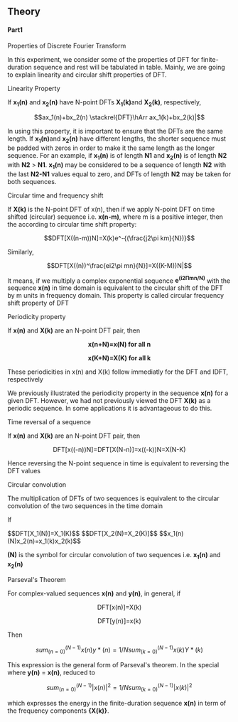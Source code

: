 ## Theory

#### Part1
                         
<p>Properties of Discrete Fourier Transform</p>
<p  class="heading-content">
In this experiment, we consider some of the properties of DFT for finite-duration sequence and rest will be tabulated in table. Mainly, we are going to explain linearity and circular shift properties of DFT.</p>
<p>Linearity Property</p>                            
<p>If <b>x<sub>1</sub>(n)</b> and <b>x<sub>2</sub>(n)</b> have N-point DFTs <b>X<sub>1</sub>(k)</b>and <b>X<sub>2</sub>(k)</b>, respectively,</p>

$$ax_1(n)+bx_2(n) \stackrel{DFT}\hArr  ax_1(k)+bx_2(k)|$$

<p  class="heading-content">In using this property, it is important to ensure that the DFTs are the same length. If <b>x<sub>1</sub>(n)</b>and <b>x<sub>2</sub>(n)</b> have different
lengths, the shorter sequence must be padded with zeros in order to make it the same length as the longer sequence. For an example, if <b>x<sub>1</sub>(n)</b> is of length <b>N1</b> and <b>x<sub>2</sub>(n)</b> is of length <b>N2</b> with <b>N2</b> > <b>N1</b>.
<b>x<sub>1</sub>(n)</b> may be considered to be a sequence of length <b>N2</b> with the last <b>N2-N1</b> values equal to zero, and DFTs of length <b>N2</b> may be taken for both sequences.</p>
<p  class="heading-content">Circular time and frequency shift</p>
<p  class="heading-content">If <b>X(k)</b> is the N-point DFT of x(n), then if we apply N-point DFT on time shifted 
(circular) sequence i.e. <b>x(n-m)</b>, where m is a positive integer, then the according to circular time shift property:</p>

$$DFT[X((n-m))N]=X(k)e^-{(\frac{j2\pi km}{N})}$$

<p>Similarly,</p>

$$DFT[X((n))^\frac{ei2\pi mn}{N}]=X((K-M))N|$$

<p  class="heading-content">It means, if we multiply a complex exponential sequence <b>e<sup>(i2&Pi;mn/N)</sup></b> with the sequence <b>x(n)</b> in
time domain is equivalent to the circular shift of the DFT by m units in frequency domain. This property is called circular frequency shift property of DFT</p>
<p>Periodicity property</p>
<p>If <b>x(n)</b> and <b>X(k)</b> are an N-point DFT pair, then</p>

<p><p style="text-align:center"><b>x(n+N)=x(N) for all n</b> </p>
<p><p style="text-align:center"><b>x(K+N)=X(K) for all k</b></p> 
<p>These periodicities in x(n) and X(k) follow immediatly for the DFT and IDFT, respectively</p>
<p>We previously illustrated the periodicity property in the sequence <b>x(n)</b> for a given DFT. However, we had not previously viewed the DFT <b>X(k)</b> as a periodic sequence. In some applications it is advantageous to do this.</p>
<p>Time reversal of a sequence</p>
<p>If <b>x(n)</b> and <b>X(k)</b> are an N-point DFT pair, then</p>
<p style="text-align:center">DFT[x((-n))N]=DFT[X(N-n)]=x((-k))N=X(N-K)</p>
<p>Hence reversing the N-point sequence in time is equivalent to reversing the DFT values</p>
<p>Circular convolution</p>
<p  class="heading-content">The multiplication of DFTs of two sequences is equivalent to the circular convolution of the two sequences in the time 
domain</p>
<p>If</p>
$$DFT[X_1(N)]=X_1(K)$$
$$DFT[X_2(N)=X_2(K)]$$
$$x_1(n)(N)x_2(n)=x_1(k)x_2(k)$$
<p><b>(N)</b> is the symbol for circular convolution of two sequences i.e. <b>x<sub>1</sub>(n)</b> and <b>x<sub>2</sub>(n)</b></p> 
<p>Parseval's Theorem</p>
<p>For complex-valued sequences <b>x(n)</b> and <b>y(n)</b>, in general, if</p>
<p style="text-align:center">DFT[x(n)]=X(k)</p>
<p style="text-align:center">DFT[y(n)]=x(k)</p>
<p>Then</p>

$$sum_(n=0)^(N-1)x(n)y*(n)=1/N sum_(k=0)^(N-1)x(k)Y*(k)$$

<p>This expression is the general form of Parseval's theorem. In the special where <b>y(n)</b> = <b>x(n)</b>, reduced to</p>

$$sum_(n=0)^(N-1)|x(n)|^2=1/N sum_(k=0)^(N-1)|x(k)|^2$$

<p>which expresses the energy in the finite-duration sequence <b>x(n)</b> in term of the frequency components <b>{X(k)}</b>.</p>
</div>


<script id="MathJax-script" async src="https://cdn.jsdelivr.net/npm/mathjax@3.2.2/es5/tex-mml-chtml.js"></script>    
